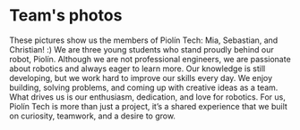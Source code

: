 Team's photos
====

These pictures show us the members of Piolín Tech: Mia, Sebastian, and Christian! :) We are three young students who stand proudly behind our robot, Piolín. Although we are not professional engineers, we are passionate about robotics and always eager to learn more. Our knowledge is still developing, but we work hard to improve our skills every day. We enjoy building, solving problems, and coming up with creative ideas as a team. What drives us is our enthusiasm, dedication, and love for robotics. For us, Piolín Tech is more than just a project, it’s a shared experience that we built on curiosity, teamwork, and a desire to grow.
